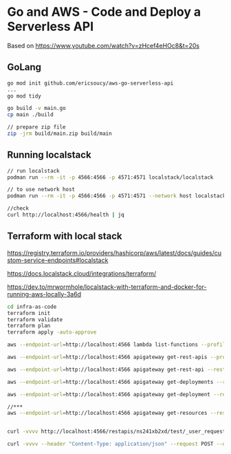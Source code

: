 # Go and AWS - Code and Deploy a Serverless API

Based on <https://www.youtube.com/watch?v=zHcef4eHOc8&t=20s>

## GoLang

```bash
go mod init github.com/ericsoucy/aws-go-serverless-api
...
go mod tidy

go build -v main.go
cp main ./build
```

```bash
// prepare zip file
zip -jrm build/main.zip build/main
```


## Running localstack

```bash
// run localstack
podman run --rm -it -p 4566:4566 -p 4571:4571 localstack/localstack

// to use network host
podman run --rm -it -p 4566:4566 -p 4571:4571 --network host localstack/localstack

//check
curl http://localhost:4566/health | jq
```

## Terraform with local stack

<https://registry.terraform.io/providers/hashicorp/aws/latest/docs/guides/custom-service-endpoints#localstack>

<https://docs.localstack.cloud/integrations/terraform/>

<https://dev.to/mrwormhole/localstack-with-terraform-and-docker-for-running-aws-locally-3a6d>

```bash
cd infra-as-code
terraform init
terraform validate
terraform plan
terraform apply -auto-approve

aws --endpoint-url=http://localhost:4566 lambda list-functions --profile local

aws --endpoint-url=http://localhost:4566 apigateway get-rest-apis --profile local

aws --endpoint-url=http://localhost:4566 apigateway get-rest-api --rest-api-id ns241xb2xd --profile local

aws --endpoint-url=http://localhost:4566 apigateway get-deployments --rest-api-id ns241xb2xd --profile local

aws --endpoint-url=http://localhost:4566 apigateway get-deployment --rest-api-id ns241xb2xd --deployment-id rs7pmohpi0 --profile local

//***
aws --endpoint-url=http://localhost:4566 apigateway get-resources --rest-api-id ns241xb2xd --profile local


curl -vvvv http://localhost:4566/restapis/ns241xb2xd/test/_user_request_/

curl -vvvv --header "Content-Type: application/json" --request POST --data '{"email": "totot@toto.com", "firstName": "toto", "lastName":"toto"}' http://localhost:4566/restapis/ns241xb2xd/test/_user_request_/

```
